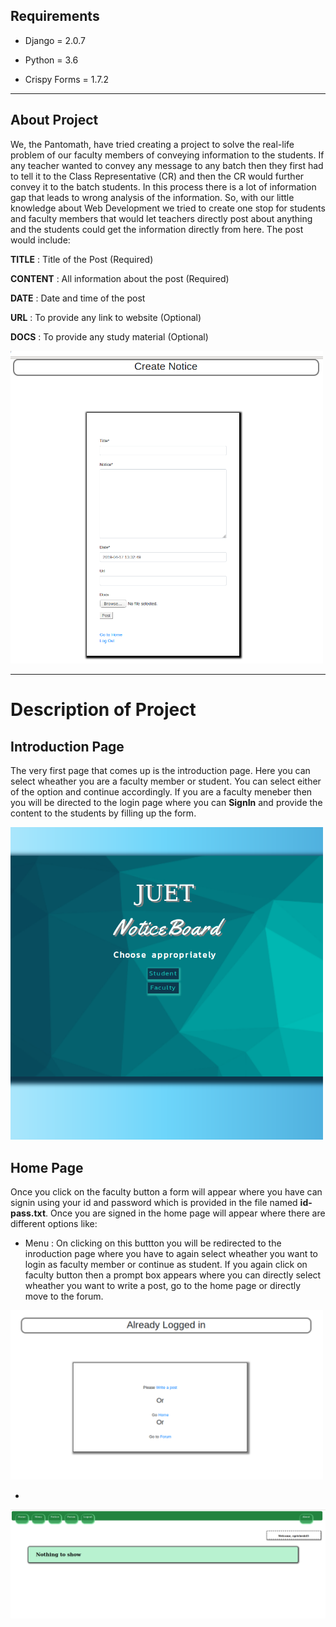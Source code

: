 ## Requirements
* Django 	 = 2.0.7

* Python 	 = 3.6

* Crispy Forms = 1.7.2

***

## About Project
We, the Pantomath, have tried creating a project to solve the real-life problem of our faculty members of conveying information to the students. If any teacher wanted to convey any message to any batch then they first had to tell it to the Class Representative (CR) and then the CR would further convey it to the batch students. In this process there is a lot of information gap that leads to wrong analysis of the information. So, with our little knowledge about Web Development we tried to create one stop for students and faculty members that would let teachers directly post about anything and the students could get the information directly from here. The post would include: 
	
**TITLE**	: Title of the Post (Required)

**CONTENT**	: All information about the post (Required)

**DATE**	: Date and time of the post 

**URL**		: To provide any link to website (Optional)

**DOCS**	: To provide any study material (Optional)

<img src="images/1.png" width="500" >

***

# Description of Project

## Introduction Page
The very first page that comes up is the introduction page. Here you can select wheather you are a faculty member or student. You can select either of the option and continue accordingly. If you are a faculty meneber then you will be directed to the login page where you can **SignIn** and provide the content to the students by filling up the form.

<img src="images/2.png" width="500" >

## Home Page
Once you click on the faculty button a form will appear where you have can signin using your id and password which is provided in the file named **id-pass.txt**. Once you are signed in the home page will appear where  there are different options like:  

* Menu : On clicking on this buttton you will be redirected to the inroduction page where you have to again select wheather you want to login as faculty member or continue as student. If you again click on faculty button then a prompt box appears where you can directly select wheather you want to write a post, go to the home page or directly move to the forum.
<img src="images/3_1.png" width="500">

* 

<img src="images/3.png" width="800">

